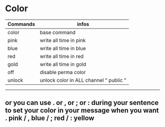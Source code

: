 # Color

Commands | infos
--- | ---
color | base command
pink | write all time in pink
blue | write all time in blue
red | write all time in red
gold | write all time in gold
off | disable perma color
unlock | unlock color in ALL channel " public "

---
or you can use . or , or ; or : during your sentence to set your color in your message when you want <br>
. pink / , blue / ; red / : yellow
---
